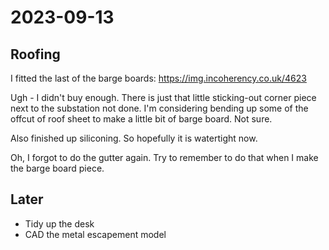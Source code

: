 # 2023-09-13

## Roofing

I fitted the last of the barge boards: https://img.incoherency.co.uk/4623

Ugh - I didn't buy enough. There is just that little sticking-out corner piece next to
the substation not done. I'm considering bending up some of the offcut of roof sheet to
make a little bit of barge board. Not sure.

Also finished up siliconing. So hopefully it is watertight now.

Oh, I forgot to do the gutter again. Try to remember to do that when I make the barge board piece.

## Later

* Tidy up the desk
* CAD the metal escapement model
